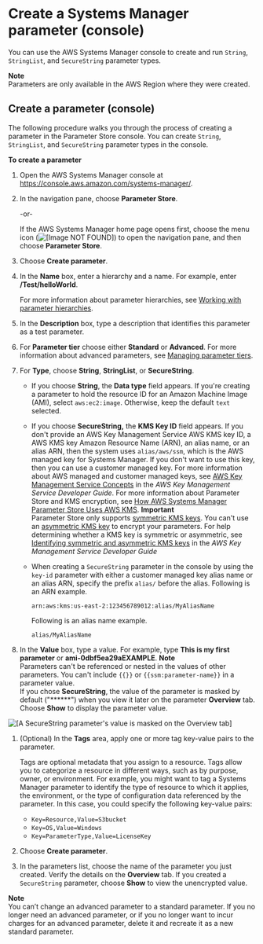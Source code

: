 # Create a Systems Manager parameter \(console\)<a name="parameter-create-console"></a>

You can use the AWS Systems Manager console to create and run `String`, `StringList`, and `SecureString` parameter types\.

**Note**  
Parameters are only available in the AWS Region where they were created\.

## Create a parameter \(console\)<a name="param-create-console"></a>

The following procedure walks you through the process of creating a parameter in the Parameter Store console\. You can create `String`, `StringList`, and `SecureString` parameter types in the console\.

**To create a parameter**

1. Open the AWS Systems Manager console at [https://console\.aws\.amazon\.com/systems\-manager/](https://console.aws.amazon.com/systems-manager/)\.

1. In the navigation pane, choose **Parameter Store**\.

   \-or\-

   If the AWS Systems Manager home page opens first, choose the menu icon \(![\[Image NOT FOUND\]](http://docs.aws.amazon.com/systems-manager/latest/userguide/images/menu-icon-small.png)\) to open the navigation pane, and then choose **Parameter Store**\.

1. Choose **Create parameter**\.

1. In the **Name** box, enter a hierarchy and a name\. For example, enter **/Test/helloWorld**\.

   For more information about parameter hierarchies, see [Working with parameter hierarchies](sysman-paramstore-hierarchies.md)\.

1. In the **Description** box, type a description that identifies this parameter as a test parameter\.

1. For **Parameter tier** choose either **Standard** or **Advanced**\. For more information about advanced parameters, see [Managing parameter tiers](parameter-store-advanced-parameters.md)\.

1. For **Type**, choose **String**, **StringList**, or **SecureString**\.
   + If you choose **String**, the **Data type** field appears\. If you're creating a parameter to hold the resource ID for an Amazon Machine Image \(AMI\), select `aws:ec2:image`\. Otherwise, keep the default `text` selected\.
   + If you choose **SecureString,** the **KMS Key ID** field appears\. If you don't provide an AWS Key Management Service AWS KMS key ID, a AWS KMS key Amazon Resource Name \(ARN\), an alias name, or an alias ARN, then the system uses `alias/aws/ssm`, which is the AWS managed key for Systems Manager\. If you don't want to use this key, then you can use a customer managed key\. For more information about AWS managed and customer managed keys, see [AWS Key Management Service Concepts](https://docs.aws.amazon.com/kms/latest/developerguide/concepts.html) in the *AWS Key Management Service Developer Guide*\. For more information about Parameter Store and KMS encryption, see [How AWS Systems Manager Parameter Store Uses AWS KMS](https://docs.aws.amazon.com/kms/latest/developerguide/services-parameter-store.html)\.
**Important**  
Parameter Store only supports [symmetric KMS keys](https://docs.aws.amazon.com/kms/latest/developerguide/symm-asymm-concepts.html#symmetric-cmks)\. You can't use an [asymmetric KMS key](https://docs.aws.amazon.com/kms/latest/developerguide/symm-asymm-concepts.html#asymmetric-cmks) to encrypt your parameters\. For help determining whether a KMS key is symmetric or asymmetric, see [Identifying symmetric and asymmetric KMS keys](https://docs.aws.amazon.com/kms/latest/developerguide/find-symm-asymm.html) in the *AWS Key Management Service Developer Guide*
   + When creating a `SecureString` parameter in the console by using the `key-id` parameter with either a customer managed key alias name or an alias ARN, specify the prefix `alias/` before the alias\. Following is an ARN example\.

     ```
     arn:aws:kms:us-east-2:123456789012:alias/MyAliasName
     ```

     Following is an alias name example\.

     ```
     alias/MyAliasName
     ```

1. In the **Value** box, type a value\. For example, type **This is my first parameter** or **ami\-0dbf5ea29aEXAMPLE**\.
**Note**  
Parameters can't be referenced or nested in the values of other parameters\. You can't include `{{}}` or `{{ssm:parameter-name}}` in a parameter value\.  
If you chose **SecureString**, the value of the parameter is masked by default \("\*\*\*\*\*\*"\) when you view it later on the parameter **Overview** tab\. Choose **Show** to display the parameter value\.  

![\[A SecureString parameter's value is masked on the Overview tab\]](http://docs.aws.amazon.com/systems-manager/latest/userguide/images/ps-overview-show-secstring.png)

1. \(Optional\) In the **Tags** area, apply one or more tag key\-value pairs to the parameter\.

   Tags are optional metadata that you assign to a resource\. Tags allow you to categorize a resource in different ways, such as by purpose, owner, or environment\. For example, you might want to tag a Systems Manager parameter to identify the type of resource to which it applies, the environment, or the type of configuration data referenced by the parameter\. In this case, you could specify the following key\-value pairs:
   + `Key=Resource,Value=S3bucket`
   + `Key=OS,Value=Windows`
   + `Key=ParameterType,Value=LicenseKey`

1. Choose **Create parameter**\. 

1. In the parameters list, choose the name of the parameter you just created\. Verify the details on the **Overview** tab\. If you created a `SecureString` parameter, choose **Show** to view the unencrypted value\.

**Note**  
You can’t change an advanced parameter to a standard parameter\. If you no longer need an advanced parameter, or if you no longer want to incur charges for an advanced parameter, delete it and recreate it as a new standard parameter\.
